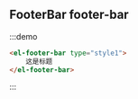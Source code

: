 ## FooterBar footer-bar

:::demo
```html
<el-footer-bar type="style1">
    这是标题
</el-footer-bar>
```
:::
